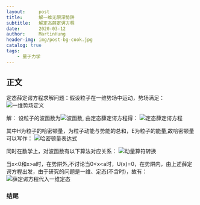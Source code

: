 ```yaml
---
layout:     post
title:      解一维无限深势阱
subtitle:   解定态薛定谔方程
date:       2020-03-12
author:     MartinHung
header-img: img/post-bg-cook.jpg
catalog: true
tags:
    - 量子力学
---
```


## 正文
定态薛定谔方程求解问题：假设粒子在一维势场中运动，势场满足：
<img src="https://latex.codecogs.com/svg.image?U(x)=\left\{\begin{matrix}0,0\leqslant&space;x\leqslant&space;a\\&plus;\infty,x>a,or,x<0\end{matrix}\right." alt="一维势场定义">

解：
设粒子的波函数为<span><img src="https://latex.codecogs.com/svg.image?\psi(x)" alt="波函数">, 由定态薛定谔方程得：
<img src="https://latex.codecogs.com/svg.image?\hat{H}\psi(x)=E\psi(x)" alt="定态薛定谔方程">

其中H为粒子的哈密顿量，为粒子动能与势能的总和，E为粒子的能量,故哈密顿量可以写作：
<img src="https://latex.codecogs.com/svg.image?\hat{H}=\frac{\vec{p}^{2}}{2m}&plus;U(\vec{r},t)" alt="哈密顿量表达式">

同时在数学上，对波函数有以下算法对应关系：
<img src="https://latex.codecogs.com/svg.image?\vec{p}\to-i\frac{h}{2\pi}\bigtriangledown&space;" alt="动量算符转换">

当x<0和x>a时，在势阱外,不讨论当0<x<a时，U(x)=0，在势阱内，由上述薛定谔方程出发，由于研究的问题是一维、定态(不含时)，故有：
<img src="https://latex.codecogs.com/svg.image?\left[\frac{h^{2}}{8\pi&space;m}\bigtriangledown^{2}&plus;U(x)\right]\psi(x)=E\psi(x)\Rightarrow\frac{h^{2}}{8\pi&space;m}\frac{\mathrm{d^{2}}}{\mathrm{d}x^{2}}\psi(x)-E\psi(x)=0" alt="薛定谔方程代入一维定态">


### 结尾



